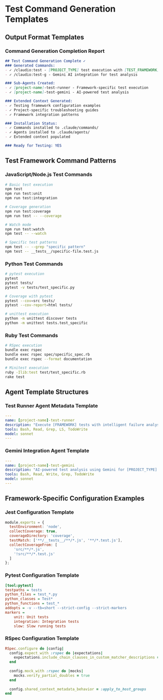 # Test Command Generation Templates

## Output Format Templates

### Command Generation Completion Report
```markdown
## Test Command Generation Complete ✓
### Generated Commands:
- ✓ /claudio:test - [PROJECT_TYPE] test execution with [TEST_FRAMEWORK]
- ✓ /claudio:test-g - Gemini AI integration for test analysis

### Sub-Agents Created:
- ✓ [project-name]-test-runner - Framework-specific test execution
- ✓ [project-name]-test-gemini - AI-powered test analysis

### Extended Context Generated:
- ✓ Testing framework configuration examples
- ✓ Project-specific troubleshooting guides
- ✓ Framework integration patterns

### Installation Status:
- ✓ Commands installed to .claude/commands/
- ✓ Agents installed to .claude/agents/
- ✓ Extended context populated

### Ready for Testing: YES
```

## Test Framework Command Patterns

### JavaScript/Node.js Test Commands
```bash
# Basic test execution
npm test
npm run test:unit
npm run test:integration

# Coverage generation
npm run test:coverage
npm run test -- --coverage

# Watch mode
npm run test:watch
npm test -- --watch

# Specific test patterns
npm test -- --grep "specific pattern"
npm test -- __tests__/specific-file.test.js
```

### Python Test Commands
```bash
# pytest execution
pytest
pytest tests/
pytest -v tests/test_specific.py

# Coverage with pytest
pytest --cov=src tests/
pytest --cov-report=html tests/

# unittest execution
python -m unittest discover tests
python -m unittest tests.test_specific
```

### Ruby Test Commands  
```bash
# RSpec execution
bundle exec rspec
bundle exec rspec spec/specific_spec.rb
bundle exec rspec --format documentation

# Minitest execution
ruby -Ilib:test test/test_specific.rb
rake test
```

## Agent Template Structures

### Test Runner Agent Metadata Template
```yaml
---
name: [project-name]-test-runner
description: "Execute [FRAMEWORK] tests with intelligent failure analysis for [PROJECT_TYPE] project"
tools: Bash, Read, Grep, LS, TodoWrite
model: sonnet
---
```

### Gemini Integration Agent Template
```yaml
---
name: [project-name]-test-gemini
description: "AI-powered test analysis using Gemini for [PROJECT_TYPE] project with [FRAMEWORK]"
tools: Bash, Read, Write, Grep, TodoWrite
model: sonnet
---
```

## Framework-Specific Configuration Examples

### Jest Configuration Template
```javascript
module.exports = {
  testEnvironment: 'node',
  collectCoverage: true,
  coverageDirectory: 'coverage',
  testMatch: ['**/__tests__/**/*.js', '**/*.test.js'],
  collectCoverageFrom: [
    'src/**/*.js',
    '!src/**/*.test.js'
  ]
};
```

### Pytest Configuration Template
```ini
[tool:pytest]
testpaths = tests
python_files = test_*.py
python_classes = Test*
python_functions = test_*
addopts = -v --tb=short --strict-config --strict-markers
markers =
    unit: Unit tests
    integration: Integration tests
    slow: Slow running tests
```

### RSpec Configuration Template
```ruby
RSpec.configure do |config|
  config.expect_with :rspec do |expectations|
    expectations.include_chain_clauses_in_custom_matcher_descriptions = true
  end
  
  config.mock_with :rspec do |mocks|
    mocks.verify_partial_doubles = true
  end
  
  config.shared_context_metadata_behavior = :apply_to_host_groups
end
```